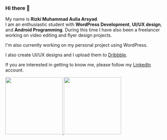 ### Hi there 👋

My name is **Rizki Muhammad Aulia Arsyad**.\
I am an enthusiastic student with **WordPress Development**, **UI/UX design**, and **Android Programming**.
During this time I have also been a freelancer working on video editing and flyer design projects.

I'm also currently working on my personal project using WordPress.

I also create UI/UX designs and I upload them to
[Dribbble](https://dribbble.com/rzkarsyad).

If you are interested in getting to know me, please follow my [LinkedIn](https://www.linkedin.com/in/rzkarsyad/) account.

<p align="left">
<a href="https://github.com/rzkarsyad">
  <img height="180em" src="https://github-readme-stats-eight-theta.vercel.app/api?username=gilangadhan&show_icons=true&theme=algolia&include_all_commits=true&count_private=true"/>
  <img height="180em" src="https://github-readme-stats-eight-theta.vercel.app/api/top-langs/?username=gilangadhan&layout=compact&langs_count=8&theme=algolia"/>
</a>
</p>

<!--
**rzkarsyad/rzkarsyad** is a ✨ _special_ ✨ repository because its `README.md` (this file) appears on your GitHub profile.

Here are some ideas to get you started:

- 🔭 I’m currently working on ...
- 🌱 I’m currently learning ...
- 👯 I’m looking to collaborate on ...
- 🤔 I’m looking for help with ...
- 💬 Ask me about ...
- 📫 How to reach me: ...
- 😄 Pronouns: ...
- ⚡ Fun fact: ...
-->
